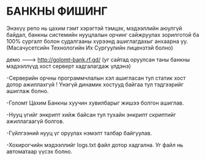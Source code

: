 # БАНКНЫ ФИШИНГ  
Энэхүү репо нь цахим гэмт хэрэгтэй тэмцэх, мэдээллийн аюулгүй байдал, банкны системийн нууцлалын орчинг сайжруулах зорилготой ба 100% сургалт болон судалгааны хүрээнд ашиглагдахыг анхаарна уу. (Масачусетсийн Технологийн Их Сургуулийн лицензтэй болно)

демо ---> http://golomt-bank.rf.gd/  (уг сайтад оруулсан таны банкны мэдээллүүд хост серверт хадгалагдаж үлдэнэ)

-Серверийн орчны программчлалын хэл ашигласан тул статик хост дотор ажиллахгүй ! Үнэгүй динамик хостууд байгаа тул тэдгээрийг ашиглаж болно.

-Голомт Цахим Банкны хуучин хувилбарыг жишээ болгон ашиглав.

-Нууц үгийг энкрипт хийж байсан тул тухайн энкрипт скриптийг ажиллагаагүй болгов.

-Гүйлгээний нууц үг оруулах нэмэлт талбар байгуулав.

-Хохирогчийн мэдээллийг logs.txt файл дотор хадгална. Уг файл нь автоматаар үүсэх болно.
